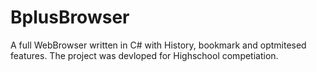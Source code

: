 # BplusBrowser

A full WebBrowser written in C# with History, bookmark and optmitesed features.
The project was devloped for Highschool competiation.

